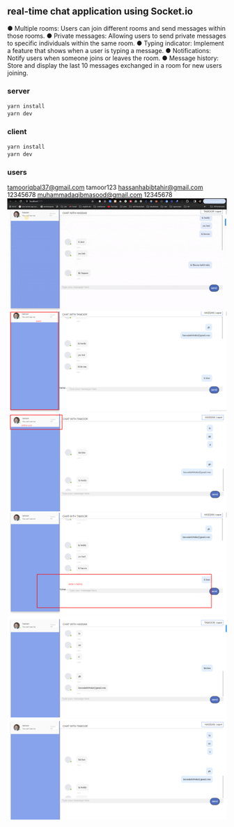 ##  real-time chat application using Socket.io
● Multiple rooms: Users can join different rooms and send messages within those rooms.
● Private messages: Allowing users to send private messages to specific individuals within the same room.
● Typing indicator: Implement a feature that shows when a user is typing a message.
● Notifications: Notify users when someone joins or leaves the room.
● Message history: Store and display the last 10 messages exchanged in a room for new users joining.
### server
```bash
yarn install
yarn dev
```
### client
```bash
yarn install
yarn dev
```
### users
tamooriqbal37@gmail.com
tamoor123
hassanhabibtahir@gmail.com
12345678
muhammadaqibmasood@gmail.com
12345678
<img src="client/public/gif.gif"/>
<img src="client/public/room.png"/>
<img src="client/public/online.png"/>
<img src="client/public/typing.png"/>
<img src="client/public/hassan.png"/>
<img src="client/public/tamoor.png"/>
